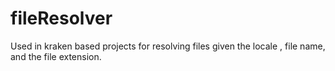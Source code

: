 fileResolver
============

Used in kraken based projects for resolving files given the locale , file name, and the file extension.
